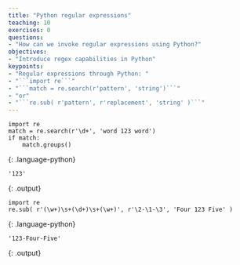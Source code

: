 ```yaml
---
title: "Python regular expressions"
teaching: 10
exercises: 0
questions:
- "How can we invoke regular expressions using Python?"
objectives:
- "Introduce regex capabilities in Python"
keypoints:
- "Regular expressions through Python: "
- "```import re```"
- "```match = re.search(r'pattern', 'string')```"
- "or"
- "```re.sub( r'pattern', r'replacement', 'string' )```"
---
```


~~~
import re
match = re.search(r'\d+', 'word 123 word')
if match:
    match.groups()
~~~
{: .language-python}
~~~
'123'
~~~
{: .output}

~~~
import re
re.sub( r'(\w+)\s+(\d+)\s+(\w+)', r'\2-\1-\3', 'Four 123 Five' )
~~~
{: .language-python}
~~~
'123-Four-Five'
~~~
{: .output}

